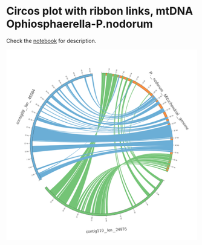 
# Circos plot with ribbon links, mtDNA Ophiosphaerella-P.nodorum

Check the [notebook](circos_ribbon.ipynb) for description.

![circos_ribbon_bcgcc2_test](circos_ribbon_bcgcc2_test/circos.png)
